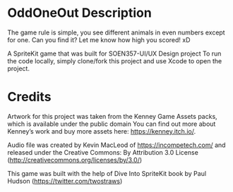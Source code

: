 # OddOneOut Description

The game rule is simple, you see different animals in even numbers except for one. Can you find it? Let me know how high you scored! xD

A SpriteKit game that was built for SOEN357-UI/UX Design project
To run the code locally, simply clone/fork this project and use Xcode to open the project.


# Credits

Artwork for this project was taken from the Kenney Game Assets packs, which is available under the public domain
You can find out more about Kenney’s work and buy more assets here: https://kenney.itch.io/.

Audio file was created by Kevin MacLeod of https://incompetech.com/ and released under the Creative Commons: By Attribution 3.0 License (http://creativecommons.org/licenses/by/3.0/)

This game was built with the help of Dive Into SpriteKit book by Paul Hudson (https://twitter.com/twostraws)
